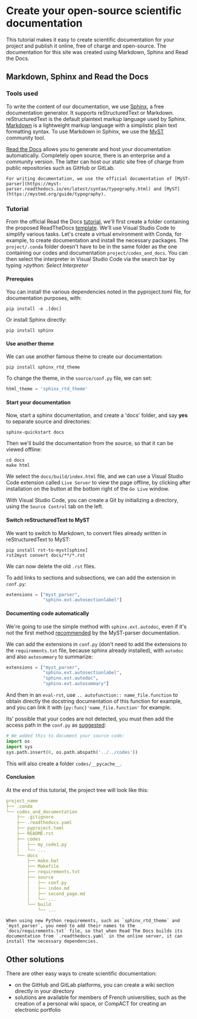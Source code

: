 # Create your open-source scientific documentation

This tutorial makes it easy to create scientific documentation for your project and publish it online, free of charge and open-source.
The documentation for this site was created using Markdown, Sphinx and Read the Docs.

## Markdown, Sphinx and Read the Docs

### Tools used

To write the content of our documentation, we use [Sphinx], a free documentation generator. It supports reStructuredText or Markdown.
reStructuredText is the default plaintext markup language used by Sphinx. [Markdown] is a lightweight markup language with a simplistic plain text formatting syntax. To use Markdown in Sphinx, we use the [MyST] community tool.

[Read the Docs] allows you to generate and host your documentation automatically. Completely open source, there is an enterprise and a community version. The latter can host our static site free of charge from public repositories such as GitHub or GitLab.

```{tip}
For writing documentation, we use the official documentation of [MyST-parser](https://myst-parser.readthedocs.io/en/latest/syntax/typography.html) and [MyST](https://mystmd.org/guide/typography).
```

### Tutorial

From the official Read the Docs [tutorial], we'll first create a folder containing the proposed ReadTheDocs [template].
We'll use Visual Studio Code to simplify various tasks. Let's create a virtual environment with Conda, for example, to create documentation and install the necessary packages. The `project/.conda` folder doesn't have to be in the same folder as the one containing our codes and documentation `project/codes_and_docs`. You can then select the interpreter in Visual Studio Code via the search bar by typing *>python: Select Interpreter*

#### Prerequies

You can install the various dependencies noted in the pyproject.toml file, for documentation purposes, with:
```shell
pip install -e .[doc]
```

Or install Sphinx directly:
```shell
pip install sphinx
```

#### Use another theme

We can use another famous theme to create our documentation:
```shell
pip install sphinx_rtd_theme
```

To change the theme, in the `source/conf.py` file, we can set:
```python
html_theme = 'sphinx_rtd_theme'
```

#### Start your documentation

Now, start a sphinx documentation, and create a 'docs' folder, and say **yes** to separate source and directories:
```shell
sphinx-quickstart docs
```

Then we'll build the documentation from the source, so that it can be viewed offline:
```shell
cd docs
make html
```

We select the `docs/build/index.html` file, and we can use a Visual Studio Code extension called `Live Server` to view the page offline, by clicking after installation on the button at the bottom right of the `Go Live` window.

With Visual Studio Code, you can create a Git by initializing a directory, using the `Source Control` tab on the left.

#### Switch reStructuredText to MyST

We want to switch to Markdown, to convert files already written in reStructuredText to MyST:
```shell
pip install rst-to-myst[sphinx]
rst2myst convert docs/**/*.rst
```

We can now delete the old `.rst` files.

To add links to sections and subsections, we can add the extension in `conf.py`:
```python
extensions = ["myst_parser",
              "sphinx.ext.autosectionlabel"]
```

#### Documenting code automatically

We're going to use the simple method with `sphinx.ext.autodoc`, even if it's not the first method [recommended](https://myst-parser.readthedocs.io/en/latest/syntax/code_and_apis.html#sphinx-autodoc2) by the MyST-parser documentation.

We can add the extensions in `conf.py` (don't need to add the extensions to the `requirements.txt` file, because sphinx already installed), with `autodoc` and also `autosummary` to summarize:
```python
extensions = ["myst_parser",
              "sphinx.ext.autosectionlabel",
              "sphinx.ext.autodoc",
              "sphinx.ext.autosummary"]
```

And then in an `eval-rst`, use `.. autofunction:: name_file.function` to obtain directly the docstring documentation of this function for example, and you can link it with `{py:func}'name_file.function'` for example.

Its' possible that your codes are not detected, you must then add the access path in the `conf.py` as [suggested](https://www.sphinx-doc.org/en/master/usage/extensions/autodoc.html):
```python
# We added this to document your source code:
import os
import sys
sys.path.insert(0, os.path.abspath('../../codes'))
```

This will also create a folder `codes/__pycache__`.

#### Conclusion

At the end of this tutorial, the project tree will look like this:
```yaml
project_name
├── .conda
└── codes_and_documentation
    ├── .gitignore
    ├── .readthedocs.yaml
    ├── pyproject.toml
    ├── README.rst
    ├── codes
    │   ├── my_code1.py
    │   └── ...
    └── docs
        ├── make.bat
        ├── Makefile
        ├── requirements.txt
        ├── source
        │   ├── conf.py
        │   ├── index.md
        │   ├── second_page.md
        │   └── ...
        └── build
            └── ...
```

```{important}
When using new Python requirements, such as `sphinx_rtd_theme` and `myst_parser`, you need to add their names to the `docs/requirements.txt` file, so that when Read The Docs builds its documentation from `.readthedocs.yaml` in the online server, it can install the necessary dependencies.
```

## Other solutions

There are other easy ways to create scientific documentation:
- on the GitHub and GitLab platforms, you can create a wiki section directly in your directory
- solutions are available for members of French universities, such as the creation of a personal wiki space, or CompACT for creating an electronic portfolio

[MyST]: https://myst-parser.readthedocs.io/en/latest/index.html
[Markdown]: https://www.markdownguide.org/
[Sphinx]: https://sphinx-tutorial.readthedocs.io/
[Read the Docs]: https://docs.readthedocs.io/en/stable/
[tutorial]: https://docs.readthedocs.io/en/stable/tutorial/index.html
[template]: https://github.com/readthedocs/tutorial-template/
